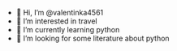 - 👋 Hi, I’m @valentinka4561
- 👀 I’m interested in travel
- 🌱 I’m currently learning python
- 💞️ I’m looking for some literature about python

<!---
valentinka4561/valentinka4561 is a ✨ special ✨ repository because its `README.md` (this file) appears on your GitHub profile.
You can click the Preview link to take a look at your changes.
--->
